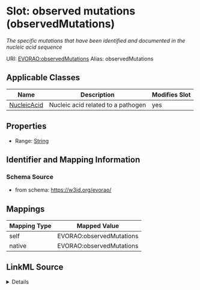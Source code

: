

# Slot: observed mutations (observedMutations) 


_The specific mutations that have been identified and documented in the nucleic acid sequence_





URI: [EVORAO:observedMutations](https://w3id.org/evorao/observedMutations)
Alias: observedMutations

<!-- no inheritance hierarchy -->





## Applicable Classes

| Name | Description | Modifies Slot |
| --- | --- | --- |
| [NucleicAcid](NucleicAcid.md) | Nucleic acid related to a pathogen |  yes  |







## Properties

* Range: [String](String.md)





## Identifier and Mapping Information







### Schema Source


* from schema: https://w3id.org/evorao/




## Mappings

| Mapping Type | Mapped Value |
| ---  | ---  |
| self | EVORAO:observedMutations |
| native | EVORAO:observedMutations |




## LinkML Source

<details>
```yaml
name: observedMutations
description: The specific mutations that have been identified and documented in the
  nucleic acid sequence
title: observed mutations
from_schema: https://w3id.org/evorao/
rank: 1000
alias: observedMutations
domain_of:
- Nucleic Acid
range: string
required: false
multivalued: false

```
</details>
